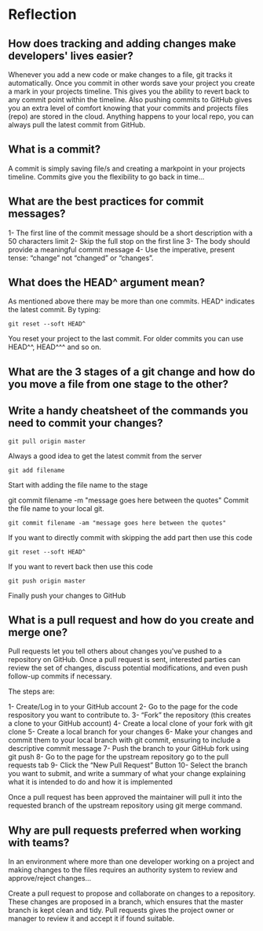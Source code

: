 # Reflection

## How does tracking and adding changes make developers' lives easier?

Whenever you add a new code or make changes to a file, git tracks it automatically. Once you commit in other words save your project you create a mark in your projects timeline. This gives you the ability to revert back to any commit point within the timeline. Also pushing commits to GitHub gives you an extra level of comfort knowing that your commits and projects files (repo) are stored in the cloud. Anything happens to your local repo, you can always pull the latest commit from GitHub.


## What is a commit?

A commit is simply saving file/s and creating a markpoint in your projects timeline. Commits give you the flexibility to go back in time...

## What are the best practices for commit messages?

1- The first line of the commit message should be a short description with a 50 characters limit
2- Skip the full stop on the first line
3- The body should provide a meaningful commit message
4- Use the imperative, present tense: “change” not “changed” or “changes”.


## What does the HEAD^ argument mean?

As mentioned above there may be more than one commits. HEAD^ indicates the latest commit. By typing:

````
git reset --soft HEAD^
````

You reset your project to the last commit. For older commits you can use HEAD^^, HEAD^^^ and so on.

## What are the 3 stages of a git change and how do you move a file from one stage to the other?


## Write a handy cheatsheet of the commands you need to commit your changes?

````
git pull origin master
````

Always a good idea to get the latest commit from the server

````
git add filename
````

Start with adding the file name to the stage

git commit filename -m "message goes here between the quotes"
Commit the file name to your local git.

````
git commit filename -am "message goes here between the quotes"
````

If you want to directly commit with skipping the add part then use this code

````
git reset --soft HEAD^
````

If you want to revert back then use this code

````
git push origin master
````

Finally push your changes to GitHub

## What is a pull request and how do you create and merge one?

Pull requests let you tell others about changes you've pushed to a repository on GitHub. Once a pull request is sent, interested parties can review the set of changes, discuss potential modifications, and even push follow-up commits if necessary.

The steps are:

1- Create/Log in to your GitHub account
2- Go to the page for the code respository you want to contribute to.
3- “Fork” the repository (this creates a clone to your GitHub account)
4- Create a local clone of your fork with git clone
5- Create a local branch for your changes
6- Make your changes and commit them to your local branch with git commit, ensuring to include a descriptive commit message
7- Push the branch to your GitHub fork using git push
8- Go to the page for the upstream repository go to the pull requests tab
9- Click the “New Pull Request” Button
10- Select the branch you want to submit, and write a summary of what your change explaining what it is intended to do and how it is implemented

Once a pull request has been approved the maintainer will pull it into the requested branch of the upstream repository using git merge  command.

## Why are pull requests preferred when working with teams?

In an environment where more than one developer working on a project and making changes to the files requires an authority system to review and approve/reject changes...

Create a pull request to propose and collaborate on changes to a repository. These changes are proposed in a branch, which ensures that the master branch is kept clean and tidy. Pull requests gives the project owner or manager to review it and accept it if found suitable.